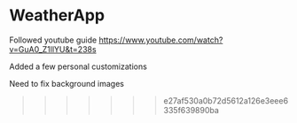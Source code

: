 # WeatherApp

Followed youtube guide https://www.youtube.com/watch?v=GuA0_Z1llYU&t=238s

Added a few personal customizations

Need to fix background images
>>>>>>> e27af530a0b72d5612a126e3eee6335f639890ba
